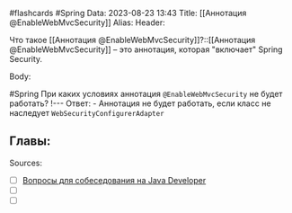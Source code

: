 #flashcards #Spring 
Data: 2023-08-23 13:43
Title: [[Аннотация @EnableWebMvcSecurity]]
Alias:
Header:

Что такое [[Аннотация @EnableWebMvcSecurity]]?::[[Аннотация @EnableWebMvcSecurity]] – это аннотация, которая "включает" Spring Security.
<!--SR:!2023-11-03,10,710-->


Body:

#Spring 
При каких условиях аннотация `@EnableWebMvcSecurity` не будет работать?
!---
Ответ:
	- Аннотация не будет работать, если класс не наследует `WebSecurityConfigurerAdapter`
<!--SR:!2023-11-04,10,305-->




Главы:
-


Sources:
- [ ] [Вопросы для собеседования на Java Developer](https://github.com/enhorse/java-interview/blob/master/README.md#%D0%9E%D0%9E%D0%9F)
- [ ] []()
- [ ] []()
